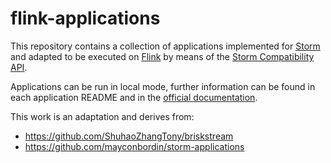 # flink-applications

This repository contains a collection of applications implemented for [Storm](http://storm.apache.org/) and adapted to be executed on [Flink](https://ci.apache.org/projects/flink/flink-docs-release-1.7/) by means of the [Storm Compatibility API](https://ci.apache.org/projects/flink/flink-docs-release-1.7/dev/libs/storm_compatibility.html).

Applications can be run in local mode, further information can be found in each application README and in the [official documentation](https://ci.apache.org/projects/flink/flink-docs-release-1.7/tutorials/local_setup.html).

This work is an adaptation and derives from:
* https://github.com/ShuhaoZhangTony/briskstream
* https://github.com/mayconbordin/storm-applications